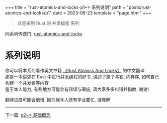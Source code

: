 +++
title = "rust-atomics-and-locks-p1~> 系列说明"
path = "posts/rust-atomics-and-locks/p1"
date = 2023-06-23
template = "page.html"
+++

> 欢迎来到 Rust 的 并发编程 系列
<!-- more -->

同系列传送门: [rust-atomics-and-locks](/categories/rust-atomics-and-locks)

# 系列说明
你可以将本系列看作英文书籍 [《Rust Atomics And Locks》](https://marabos.nl/atomics/preface.html) 的中文翻译  
那是一本讲述在 Rust 中进行并发编程的好书, 讲述了原子与锁, 内存序, 如何自己构建一个并发锁等内容  
鉴于本人能力, 有些地方可能会有错误与瑕疵, 请大家多多纠错并指教, 谢谢!  

翻译进度可能会很慢, 因为我本人还有学业要忙, 请理解  

- - -

下一篇: [p2~> 基础概念](/posts/rust-atomics-and-locks/p2)  
